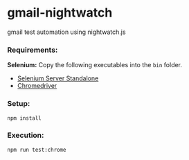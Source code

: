 # gmail-nightwatch
gmail test automation using nightwatch.js

### Requirements:

**Selenium:** Copy the following executables into the ```bin``` folder.

- [Selenium Server Standalone](http://selenium-release.storage.googleapis.com/index.html)
- [Chromedriver](https://sites.google.com/a/chromium.org/chromedriver/downloads)

### Setup:

```npm install```

### Execution:

```npm run test:chrome```